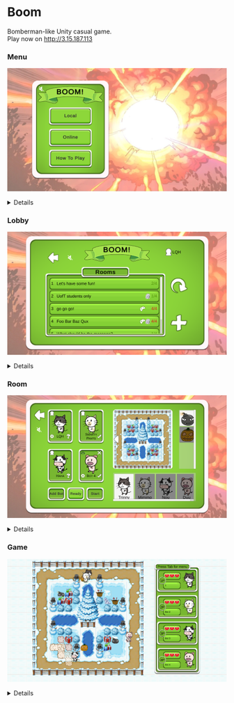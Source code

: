 # Boom

Bomberman-like Unity casual game.\
Play now on http://3.15.187.113

### Menu

<p align="center">
  <img src="images/menu-local-vs-online.png" alt="Logo">
</p>

<details>
<summary>Details</summary>
  
+ First, select local mode or online mode, or checkout the playing instruction:
  
<p align="center">
  <img src="images/menu-local-vs-online.png" alt="Logo">
</p>

+ The playing instruction:

<p align="center">
  <img src="images/menu-how-to-play.png" alt="Logo">
</p>

+ Second, select solo mode or duo mode, which decides how many players can play on this computer at the same time:

<p align="center">
  <img src="images/menu-solo-vs-duo.png" alt="Logo">
</p>

+ Third, enter your name(s) and go to the room (for local mode) or lobby (for online mode):

<p align="center">
  <img src="images/menu-solo-name.png" alt="Logo">
</p>

<p align="center">
  <img src="images/menu-duo-name.png" alt="Logo">
</p>
</details>

### Lobby

<p align="center">
  <img src="images/lobby.png" alt="Logo">
</p>

<details>
<summary>Details</summary>
  
+ Click on the refresh button to refresh the room list. 
+ Click on a room to join. 
+ The gamepad icon means the room is in game. 
+ The lock icon means the room requires password. 

<p align="center">
  <img src="images/lobby.png" alt="Logo">
</p>

+ Click on the plus icon to create a new room. 
+ Toggle the password radio button to change whether the room requires password.

<p align="center">
  <img src="images/lobby-create-room-no-password.png" alt="Logo">
</p>

<p align="center">
  <img src="images/lobby-create-room-has-password.png" alt="Logo">
</p>

+ If the room you want to join requires password, enter the password the join the room:

<p align="center">
  <img src="images/lobby-join-room-with-password.png" alt="Logo">
</p>
</details>

### Room

<p align="center">
  <img src="images/room-online-not-ready.png" alt="Logo">
</p>

<details>
<summary>Details</summary>

+ Users can select characters and bombs for their pwn players (duo mode user has two players) and bots. 
+ Users can add and remove bots. Users can change the map. 
+ After selecting characters and bombs, users can click ready button to get ready.

<p align="center">
  <img src="images/room-online-not-ready.png" alt="Logo">
</p>

+ When all players are ready, users can click start button to start the game. 
+ Users can click cancel button to cancel the ready status.

<p align="center">
  <img src="images/room-online-ready.png" alt="Logo">
</p>

+ In local mode, the user need not to get ready to start the game.

<p align="center">
  <img src="images/room-local.png" alt="Logo">
</p>
</details>

### Game

<p align="center">
  <img src="images/game-winter.png" alt="Logo">
</p>

<details>
<summary>Details</summary>

+ The game starts after a countdown.

<p align="center">
  <img src="images/game-countdown.png" alt="Logo">
</p>

+ Press put bomb button to put a bomb on your player's position. Initially each player can have only 1 bomb on the map, which can be increased by the bomb capacity item.
+ The bomb will explode in some time, generating a cross-shaped explosion area, which can destroy "chests" and items and damage players. The length of the explosion area can be increased by the bomb power item.
+ A destroyed "chest" has a chance to drop a random item.
+ Each player has 3 lives. Collect the live item to regain a lost live.
+ Collect the speed item to move faster.
+ When a player dies, it will drop all its items to random positions on the map.

<p align="center">
  <img src="images/game-winter.png" alt="Logo">
</p>

+ Starting at a certain time, an aircraft will appear relularly to drop random items to random positions on the map.

<p align="center">
  <img src="images/game-aircraft.png" alt="Logo">
</p>

+ Press Tab key to show the in the menu. In local mode, it will also pause the game.

<p align="center">
  <img src="images/game-pause-menu.png" alt="Logo">
</p>

+ The last surviving player will win the game.

<p align="center">
  <img src="images/game-end.png" alt="Logo">
</p>

+ Each map has its own background music and perhaps different item images.

<p align="center">
  <img src="images/game-halloween.png" alt="Logo">
</p>
</details>
